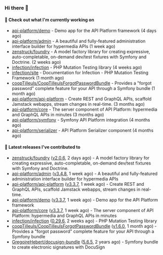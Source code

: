 ### Hi there 👋

#### 👷 Check out what I'm currently working on

- [api-platform/demo](https://github.com/api-platform/demo) - Demo app for the API Platform framework (4 days ago)
- [api-platform/admin](https://github.com/api-platform/admin) - A beautiful and fully-featured administration interface builder for hypermedia APIs (1 week ago)
- [zenstruck/foundry](https://github.com/zenstruck/foundry) - A model factory library for creating expressive, auto-completable, on-demand dev/test fixtures with Symfony and Doctrine. (2 weeks ago)
- [infection/infection](https://github.com/infection/infection) - PHP Mutation Testing library (4 weeks ago)
- [infection/site](https://github.com/infection/site) - Documentation for Infection - PHP Mutation Testing Framework (1 month ago)
- [coopTilleuls/CoopTilleulsForgotPasswordBundle](https://github.com/coopTilleuls/CoopTilleulsForgotPasswordBundle) - Provides a &#34;forgot password&#34; complete feature for your API through a Symfony bundle (1 month ago)
- [api-platform/api-platform](https://github.com/api-platform/api-platform) - Create REST and GraphQL APIs, scaffold Jamstack webapps, stream changes in real-time. (3 months ago)
- [api-platform/core](https://github.com/api-platform/core) - The server component of API Platform: hypermedia and GraphQL APIs in minutes (3 months ago)
- [api-platform/symfony](https://github.com/api-platform/symfony) - Symfony API Platform integration (4 months ago)
- [api-platform/serializer](https://github.com/api-platform/serializer) - API Platform Serializer component (4 months ago)

#### 🔭 Latest releases I've contributed to

- [zenstruck/foundry](https://github.com/zenstruck/foundry) ([v2.0.6](https://github.com/zenstruck/foundry/releases/tag/v2.0.6), 2 days ago) - A model factory library for creating expressive, auto-completable, on-demand dev/test fixtures with Symfony and Doctrine.
- [api-platform/admin](https://github.com/api-platform/admin) ([v3.4.8](https://github.com/api-platform/admin/releases/tag/v3.4.8), 1 week ago) - A beautiful and fully-featured administration interface builder for hypermedia APIs
- [api-platform/api-platform](https://github.com/api-platform/api-platform) ([v3.3.7](https://github.com/api-platform/api-platform/releases/tag/v3.3.7), 1 week ago) - Create REST and GraphQL APIs, scaffold Jamstack webapps, stream changes in real-time.
- [api-platform/demo](https://github.com/api-platform/demo) ([v3.3.7](https://github.com/api-platform/demo/releases/tag/v3.3.7), 1 week ago) - Demo app for the API Platform framework
- [api-platform/core](https://github.com/api-platform/core) ([v3.3.7](https://github.com/api-platform/core/releases/tag/v3.3.7), 1 week ago) - The server component of API Platform: hypermedia and GraphQL APIs in minutes
- [infection/infection](https://github.com/infection/infection) ([0.29.6](https://github.com/infection/infection/releases/tag/0.29.6), 2 weeks ago) - PHP Mutation Testing library
- [coopTilleuls/CoopTilleulsForgotPasswordBundle](https://github.com/coopTilleuls/CoopTilleulsForgotPasswordBundle) ([v1.6.0](https://github.com/coopTilleuls/CoopTilleulsForgotPasswordBundle/releases/tag/v1.6.0), 1 month ago) - Provides a &#34;forgot password&#34; complete feature for your API through a Symfony bundle
- [GregoireHebert/docusign-bundle](https://github.com/GregoireHebert/docusign-bundle) ([5.6.5](https://github.com/GregoireHebert/docusign-bundle/releases/tag/5.6.5), 2 years ago) - Symfony bundle to create electronic signatures with DocuSign

